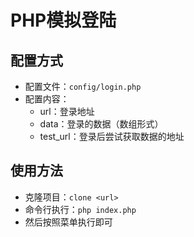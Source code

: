# PHP模拟登陆

## 配置方式
* 配置文件：`config/login.php`
* 配置内容：
    * url：登录地址
    * data：登录的数据（数组形式）
    * test_url：登录后尝试获取数据的地址
    
## 使用方法
* 克隆项目：`clone <url>`
* 命令行执行：`php index.php`
* 然后按照菜单执行即可